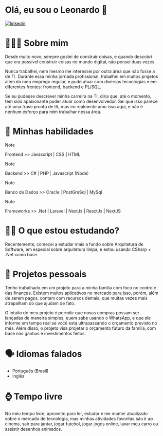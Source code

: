 # Olá, eu sou o Leonardo 👋

[![linkedin](https://img.shields.io/badge/linkedin-0A66C2?style=for-the-badge&logo=linkedin&logoColor=white)](https://www.linkedin.com/in/leonardodelimasilva/)

# 👨🏻‍💻 Sobre mim

Desde muito novo, sempre gostei de construir coisas, e quando descobri que era possível construir coisas no mundo digital, não pensei duas vezes.

Nunca trabalhei, nem mesmo me interessei por outra área que não fosse a de TI. Durante essa minha jornada profissional, trabalhei em muitos projetos além do meu emprego regular, e pude atuar com diversas tecnologias e em diferentes frentes: frontend, backend e PL/SQL.

Se eu pudesse descrever minha carreira na TI, diria que, até o momento, tem sido apaixonante poder atuar como desenvolvedor. Sei que isso parece até uma frase pronta de IA, mas eu realmente amo isso aqui, e não é nenhum esforço para mim trabalhar nessa área.

# 🧠 Minhas habilidades

> [!NOTE]
> Frontend >> Javascript | CSS | HTML

> [!NOTE]
> Backend >> C# | PHP | Javascript (Node)

> [!NOTE]
> Banco de Dados >> Oracle | PostGreSql | MySql

> [!NOTE]
> Frameworks >> .Net | Laravel | NextJs | ReactJs | NextJS

# ✍🏼 O que estou estudando?

Recentemente, comecei a estudar mais a fundo sobre Arquitetura de Software, em especial sobre arquitetura limpa, e estou usando CSharp + .Net como base.

# 🔭 Projetos pessoais

Tenho trabalhado em um projeto para a minha família com foco no controle das finanças. Existem muitos aplicativos no mercado para isso, porém, além de serem pagos, contam com recursos demais, que muitas vezes mais atrapalham do que ajudam de fato.

O intuito do meu projeto é permitir que novas compras possam ser lançadas de maneira simples, quem sabe usando o WhatsApp, e que ele informe em tempo real se você está ultrapassando o orçamento previsto no mês. Além disso, o projeto visa projetar o orçamento futuro da família, com base nos ganhos e investimentos feitos.

# 🗣️ Idiomas falados

 - Português (Brasil)
 - Inglês

# ⌚ Tempo livre 

No meu tempo livre, aproveito para ler, estudar e me manter atualizado sobre o mercado de tecnologia, mas minhas atividades favoritas são ir ao cinema, sair para jantar, jogar futebol, jogar jogos online, lavar meu carro ou assistir desenhos animados.

